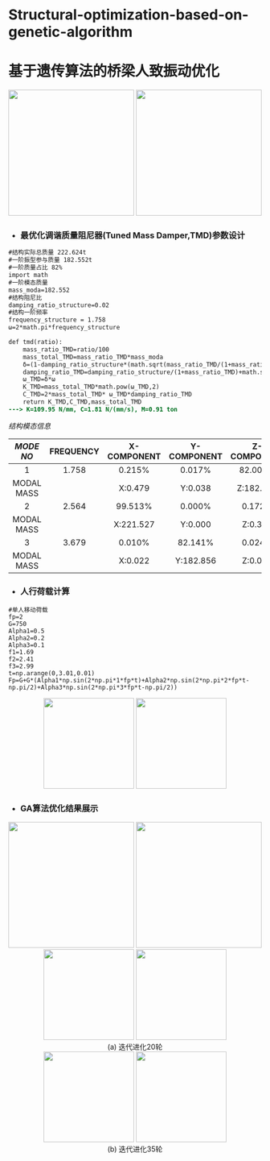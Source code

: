 # Structural-optimization-based-on-genetic-algorithm
# 基于遗传算法的桥梁人致振动优化 #

<div align=center>
  <img height="250px" src="https://user-images.githubusercontent.com/98397090/215322917-744ecc35-fb79-4c79-a06d-11c333d31674.png" />
  <img height="250px" src="https://user-images.githubusercontent.com/98397090/215425283-a11178d6-726a-427d-9718-cfc7441e4c19.gif" />
</div>

* ### 最优化调谐质量阻尼器(Tuned Mass Damper,TMD)参数设计
```diff
#结构实际总质量 222.624t
#一阶振型参与质量 182.552t
#一阶质量占比 82%
import math
#一阶模态质量
mass_moda=182.552
#结构阻尼比
damping_ratio_structure=0.02
#结构一阶频率
frequency_structure = 1.758
ω=2*math.pi*frequency_structure

def tmd(ratio):
    mass_ratio_TMD=ratio/100
    mass_total_TMD=mass_ratio_TMD*mass_moda
    δ=(1-damping_ratio_structure*(math.sqrt(mass_ratio_TMD/(1+mass_ratio_TMD))))/(1+mass_ratio_TMD)
    damping_ratio_TMD=damping_ratio_structure/(1+mass_ratio_TMD)+math.sqrt(mass_ratio_TMD/(1+mass_ratio_TMD))
    ω_TMD=δ*ω
    K_TMD=mass_total_TMD*math.pow(ω_TMD,2)
    C_TMD=2*mass_total_TMD* ω_TMD*damping_ratio_TMD
    return K_TMD,C_TMD,mass_total_TMD
---> K=109.95 N/mm, C=1.81 N/(mm/s), M=0.91 ton
```

_结构模态信息_
<div align=center>
    
|_MODE NO_|__FREQUENCY__|__X-COMPONENT__|__Y-COMPONENT__|__Z-COMPONENT__|
|:---:|:---:|:---:|:---:|:---:|
|1|1.758|0.215%|0.017%|82.005%|
|MODAL MASS| |X:0.479|Y:0.038|Z:182.552|
|2|2.564|99.513%|0.000%|0.172%|
|MODAL MASS| |X:221.527|Y:0.000|Z:0.382|
|3|3.679|0.010%|82.141%|0.024%|
|MODAL MASS| |X:0.022|Y:182.856|Z:0.054|
    
</div>

* ### 人行荷载计算
```
#单人移动荷载
fp=2
G=750
Alpha1=0.5
Alpha2=0.2
Alpha3=0.1
f1=1.69
f2=2.41
f3=2.99
t=np.arange(0,3.01,0.01)
Fp=G+G*(Alpha1*np.sin(2*np.pi*1*fp*t)+Alpha2*np.sin(2*np.pi*2*fp*t-np.pi/2)+Alpha3*np.sin(2*np.pi*3*fp*t-np.pi/2))
```

<div align=center>
  <img height="180px" src="https://user-images.githubusercontent.com/98397090/215421119-97556e0e-394a-45e9-b519-b3bdfbc83521.png" />
  <img height="180px" src="https://user-images.githubusercontent.com/98397090/215420032-ddf91613-c362-4a32-ab27-794237389084.png" />
</div>

* ### GA算法优化结果展示 ###
<div align=center>
  <img height="250px" src="https://user-images.githubusercontent.com/98397090/215321260-7b035c60-78ed-47d2-8f28-d39df2b7decb.svg" />
  <img height="250px" src="https://user-images.githubusercontent.com/98397090/215424980-766b7925-c994-419a-be9d-ca2b093d8a5b.svg" />
</div>

<div align=center>
  
</div>

<div align=center>
<img height="180px" src="https://user-images.githubusercontent.com/98397090/215423884-1d9e3a94-7ab4-4a6f-82e1-af1736f2a63a.png" />
<img height="180px" src="https://user-images.githubusercontent.com/98397090/215424145-294a33a9-3688-4ad5-9f25-f192ba299aff.png" />
</div>

<div align=center>
(a) 迭代进化20轮
</div>     

<div align=center>
<img height="180px" src="https://user-images.githubusercontent.com/98397090/215427499-97338acf-fb0e-4f61-9e76-5678d0f25fdc.png" />
<img height="180px" src="https://user-images.githubusercontent.com/98397090/215427600-c250ee6d-7ada-4346-b30f-33519d3a41f8.png" />
</div>

<div align=center>
(b) 迭代进化35轮
</div>

